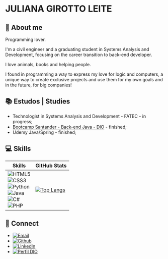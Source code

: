 # JULIANA GIROTTO LEITE
## 👩 About me

Programming lover.

I'm a civil engineer and a graduating student in Systems Analysis and Development, focusing on the career transition to back-end developer.

I love animals, books and helping people.

I found in programming a way to express my love for logic and computers, a unique way to create exclusive projects and use them for my own goals and in the future, for big companies!

## 📚 Estudos | Studies
- Technologist in Systems Analysis and Development - FATEC - in progress;
- [Bootcamp Santander - Back-end Java - DIO](https://web.dio.me/track/santander-bootcamp-2023-backend-java) - finished;
- Udemy Java/Spring - finished;

## 💻 Skills

| Skills | GitHub Stats |
|--------|--------------|
| ![HTML5](https://img.shields.io/badge/HTML5-E34F26?style=for-the-badge&logo=html5&logoColor=white) <br> ![CSS3](https://img.shields.io/badge/CSS3-1572B6?style=for-the-badge&logo=css3&logoColor=white) <br> ![Python](https://img.shields.io/badge/python-3670A0?style=for-the-badge&logo=python&logoColor=ffdd54) <br> ![Java](https://img.shields.io/badge/JAVA-red?style=for-the-badge) <br> ![C#](https://img.shields.io/badge/c%23-%23239120.svg?style=for-the-badge&logo=csharp&logoColor=white) <br> ![PHP](https://img.shields.io/badge/php-%23777BB4.svg?style=for-the-badge&logo=php&logoColor=white) | [![Top Langs](https://github-readme-stats.vercel.app/api/top-langs/?username=jjgirotto)](https://github.com/anuraghazra/github-readme-stats) |


## 📩 Connect

- [![Email](https://img.shields.io/badge/-Email-000?style=for-the-badge&logo=microsoft-outlook&logoColor=FF00F6&color:FFF)](mailto:ads.jjgirotto@gmail.com)
- [![Github](https://img.shields.io/badge/Github-000?style=for-the-badge&logo=github)](https://github.com/jjgirotto)
- [![LinkedIn](https://img.shields.io/badge/LinkedIn-000?style=for-the-badge&logo=linkedin&logoColor=0E76A8)](https://br.linkedin.com/in/juliana-girotto-leite)
- [![Perfil DIO](https://img.shields.io/badge/Perfil%20DIO-000?style=for-the-badge)](https://www.dio.me/users/ads_jjgirotto)

